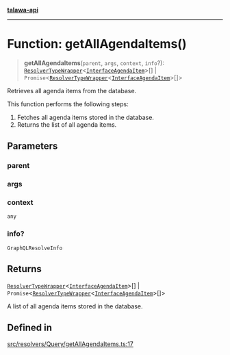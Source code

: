 [**talawa-api**](../../../../README.md)

***

# Function: getAllAgendaItems()

> **getAllAgendaItems**(`parent`, `args`, `context`, `info`?): [`ResolverTypeWrapper`](../../../../types/generatedGraphQLTypes/type-aliases/ResolverTypeWrapper.md)\<[`InterfaceAgendaItem`](../../../../models/AgendaItem/interfaces/InterfaceAgendaItem.md)\>[] \| `Promise`\<[`ResolverTypeWrapper`](../../../../types/generatedGraphQLTypes/type-aliases/ResolverTypeWrapper.md)\<[`InterfaceAgendaItem`](../../../../models/AgendaItem/interfaces/InterfaceAgendaItem.md)\>[]\>

Retrieves all agenda items from the database.

This function performs the following steps:
1. Fetches all agenda items stored in the database.
2. Returns the list of all agenda items.

## Parameters

### parent

### args

### context

`any`

### info?

`GraphQLResolveInfo`

## Returns

[`ResolverTypeWrapper`](../../../../types/generatedGraphQLTypes/type-aliases/ResolverTypeWrapper.md)\<[`InterfaceAgendaItem`](../../../../models/AgendaItem/interfaces/InterfaceAgendaItem.md)\>[] \| `Promise`\<[`ResolverTypeWrapper`](../../../../types/generatedGraphQLTypes/type-aliases/ResolverTypeWrapper.md)\<[`InterfaceAgendaItem`](../../../../models/AgendaItem/interfaces/InterfaceAgendaItem.md)\>[]\>

A list of all agenda items stored in the database.

## Defined in

[src/resolvers/Query/getAllAgendaItems.ts:17](https://github.com/Suyash878/talawa-api/blob/095e6964ce2a06c1c30d1acf81b6162203f1db91/src/resolvers/Query/getAllAgendaItems.ts#L17)
